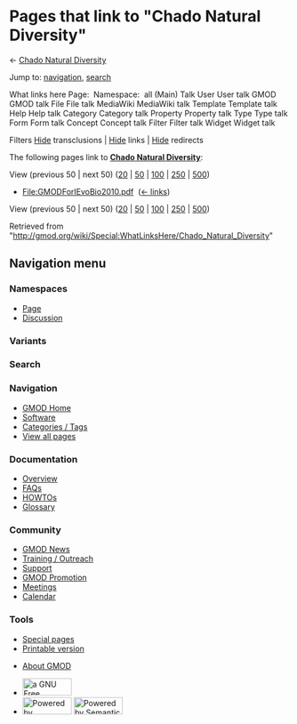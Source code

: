 <div id="mw-page-base" class="noprint">

</div>

<div id="mw-head-base" class="noprint">

</div>

<div id="content" class="mw-body" role="main">

<span id="top"></span>

<div id="mw-js-message" style="display:none;">

</div>



# <span dir="auto">Pages that link to "Chado Natural Diversity"</span>

<div id="bodyContent">

<div id="contentSub">

← <a
href="/mediawiki/index.php?title=Chado_Natural_Diversity&amp;redirect=no"
class="mw-redirect" title="Chado Natural Diversity">Chado Natural
Diversity</a>

</div>

<div id="jump-to-nav" class="mw-jump">

Jump to: [navigation](#mw-navigation), [search](#p-search)

</div>

<div id="mw-content-text">

What links here Page:  Namespace:  all (Main) Talk User User talk GMOD
GMOD talk File File talk MediaWiki MediaWiki talk Template Template talk
Help Help talk Category Category talk Property Property talk Type Type
talk Form Form talk Concept Concept talk Filter Filter talk Widget
Widget talk

Filters
[Hide](/mediawiki/index.php?title=Special:WhatLinksHere/Chado_Natural_Diversity&hidetrans=1 "Special:WhatLinksHere/Chado Natural Diversity")
transclusions \|
[Hide](/mediawiki/index.php?title=Special:WhatLinksHere/Chado_Natural_Diversity&hidelinks=1 "Special:WhatLinksHere/Chado Natural Diversity")
links \|
[Hide](/mediawiki/index.php?title=Special:WhatLinksHere/Chado_Natural_Diversity&hideredirs=1 "Special:WhatLinksHere/Chado Natural Diversity")
redirects

The following pages link to
**<a href="/wiki/Chado_Natural_Diversity" class="mw-redirect"
title="Chado Natural Diversity">Chado Natural Diversity</a>**:

View (previous 50 \| next 50)
([20](/mediawiki/index.php?title=Special:WhatLinksHere/Chado_Natural_Diversity&limit=20 "Special:WhatLinksHere/Chado Natural Diversity")
\|
[50](/mediawiki/index.php?title=Special:WhatLinksHere/Chado_Natural_Diversity&limit=50 "Special:WhatLinksHere/Chado Natural Diversity")
\|
[100](/mediawiki/index.php?title=Special:WhatLinksHere/Chado_Natural_Diversity&limit=100 "Special:WhatLinksHere/Chado Natural Diversity")
\|
[250](/mediawiki/index.php?title=Special:WhatLinksHere/Chado_Natural_Diversity&limit=250 "Special:WhatLinksHere/Chado Natural Diversity")
\|
[500](/mediawiki/index.php?title=Special:WhatLinksHere/Chado_Natural_Diversity&limit=500 "Special:WhatLinksHere/Chado Natural Diversity"))

- [File:GMODForIEvoBio2010.pdf](/wiki/File:GMODForIEvoBio2010.pdf "File:GMODForIEvoBio2010.pdf")
  ‎ <span class="mw-whatlinkshere-tools">([←
  links](/mediawiki/index.php?title=Special:WhatLinksHere&target=File%3AGMODForIEvoBio2010.pdf "Special:WhatLinksHere"))</span>

View (previous 50 \| next 50)
([20](/mediawiki/index.php?title=Special:WhatLinksHere/Chado_Natural_Diversity&limit=20 "Special:WhatLinksHere/Chado Natural Diversity")
\|
[50](/mediawiki/index.php?title=Special:WhatLinksHere/Chado_Natural_Diversity&limit=50 "Special:WhatLinksHere/Chado Natural Diversity")
\|
[100](/mediawiki/index.php?title=Special:WhatLinksHere/Chado_Natural_Diversity&limit=100 "Special:WhatLinksHere/Chado Natural Diversity")
\|
[250](/mediawiki/index.php?title=Special:WhatLinksHere/Chado_Natural_Diversity&limit=250 "Special:WhatLinksHere/Chado Natural Diversity")
\|
[500](/mediawiki/index.php?title=Special:WhatLinksHere/Chado_Natural_Diversity&limit=500 "Special:WhatLinksHere/Chado Natural Diversity"))

</div>

<div class="printfooter">

Retrieved from
"<http://gmod.org/wiki/Special:WhatLinksHere/Chado_Natural_Diversity>"

</div>

<div id="catlinks" class="catlinks catlinks-allhidden">

</div>

<div class="visualClear">

</div>

</div>

</div>

<div id="mw-navigation">

## Navigation menu

<div id="mw-head">



<div id="left-navigation">

<div id="p-namespaces" class="vectorTabs" role="navigation"
aria-labelledby="p-namespaces-label">

### Namespaces

- <span id="ca-nstab-main"><a href="/wiki/Chado_Natural_Diversity" accesskey="c"
  title="View the content page [c]">Page</a></span>
- <span id="ca-talk"><a
  href="/mediawiki/index.php?title=Talk:Chado_Natural_Diversity&amp;action=edit&amp;redlink=1"
  accesskey="t"
  title="Discussion about the content page [t]">Discussion</a></span>

</div>

<div id="p-variants" class="vectorMenu emptyPortlet" role="navigation"
aria-labelledby="p-variants-label">

### 

### Variants[](#)

<div class="menu">

</div>

</div>

</div>

<div id="right-navigation">





</div>

<div id="p-search" role="search">

### Search

<div id="simpleSearch">

</div>

</div>

</div>

</div>

<div id="mw-panel">

<div id="p-logo" role="banner">

<a href="/wiki/Main_Page"
style="background-image: url(http://gmod.org/images/GMOD-cogs.png);"
title="Visit the main page"></a>

</div>

<div id="p-Navigation" class="portal" role="navigation"
aria-labelledby="p-Navigation-label">

### Navigation

<div class="body">

- <span id="n-GMOD-Home">[GMOD Home](/wiki/Main_Page)</span>
- <span id="n-Software">[Software](/wiki/GMOD_Components)</span>
- <span id="n-Categories-.2F-Tags">[Categories /
  Tags](/wiki/Categories)</span>
- <span id="n-View-all-pages">[View all
  pages](/wiki/Special:AllPages)</span>

</div>

</div>

<div id="p-Documentation" class="portal" role="navigation"
aria-labelledby="p-Documentation-label">

### Documentation

<div class="body">

- <span id="n-Overview">[Overview](/wiki/Overview)</span>
- <span id="n-FAQs">[FAQs](/wiki/Category:FAQ)</span>
- <span id="n-HOWTOs">[HOWTOs](/wiki/Category:HOWTO)</span>
- <span id="n-Glossary">[Glossary](/wiki/Glossary)</span>

</div>

</div>

<div id="p-Community" class="portal" role="navigation"
aria-labelledby="p-Community-label">

### Community

<div class="body">

- <span id="n-GMOD-News">[GMOD News](/wiki/GMOD_News)</span>
- <span id="n-Training-.2F-Outreach">[Training /
  Outreach](/wiki/Training_and_Outreach)</span>
- <span id="n-Support">[Support](/wiki/Support)</span>
- <span id="n-GMOD-Promotion">[GMOD
  Promotion](/wiki/GMOD_Promotion)</span>
- <span id="n-Meetings">[Meetings](/wiki/Meetings)</span>
- <span id="n-Calendar">[Calendar](/wiki/Calendar)</span>

</div>

</div>

<div id="p-tb" class="portal" role="navigation"
aria-labelledby="p-tb-label">

### Tools

<div class="body">

- <span id="t-specialpages"><a href="/wiki/Special:SpecialPages" accesskey="q"
  title="A list of all special pages [q]">Special pages</a></span>
- <span id="t-print"><a
  href="/mediawiki/index.php?title=Special:WhatLinksHere/Chado_Natural_Diversity&amp;printable=yes"
  rel="alternate" accesskey="p"
  title="Printable version of this page [p]">Printable version</a></span>

</div>

</div>

</div>

</div>

<div id="footer" role="contentinfo">

- <span id="footer-places-about">[About
  GMOD](/wiki/GMOD:About "GMOD:About")</span>

<!-- -->

- <span id="footer-copyrightico">[<img src="http://www.gnu.org/graphics/gfdl-logo-small.png" width="88"
  height="31" alt="a GNU Free Documentation License" />](http://www.gnu.org/licenses/fdl-1.3.html)</span>
- <span id="footer-poweredbyico">[<img src="/mediawiki/skins/common/images/poweredby_mediawiki_88x31.png"
  width="88" height="31" alt="Powered by MediaWiki" />](//www.mediawiki.org/)
  [<img
  src="/mediawiki/extensions/SemanticMediaWiki/includes/../resources/images/smw_button.png"
  width="88" height="31" alt="Powered by Semantic MediaWiki" />](https://www.semantic-mediawiki.org/wiki/Semantic_MediaWiki)</span>

<div style="clear:both">

</div>

</div>

